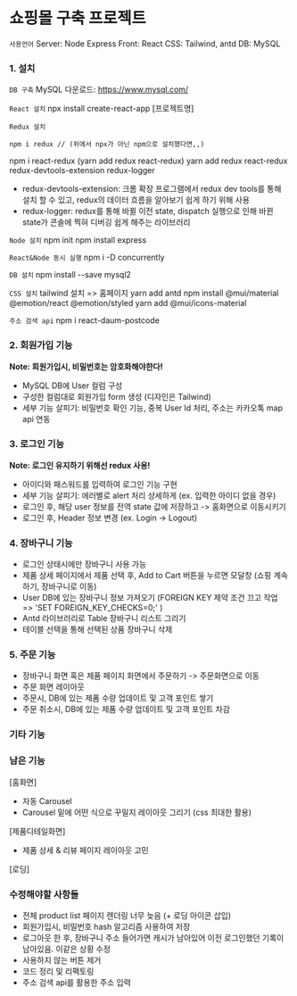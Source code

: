 # 쇼핑몰 구축 프로젝트

`사용언어`
Server: Node Express
Front: React
CSS: Tailwind, antd
DB: MySQL

### 1. 설치

`DB 구축`
MySQL 다운로드: https://www.mysql.com/ 

`React 설치`
npx install create-react-app [프로젝트명]

`Redux 설치`
```
npm i redux // (위에서 npx가 아닌 npm으로 설치했다면,,)
```
npm i react-redux (yarn add redux react-redux)
yarn add redux react-redux redux-devtools-extension redux-logger
* redux-devtools-extension: 크롬 확장 프로그램에서 redux dev tools를 통해 설치 할 수 있고, redux의 데이터 흐름을 알아보기 쉽게 하기 위해 사용
* redux-logger: redux를 통해 바뀔 이전 state, dispatch 실행으로 인해 바뀐 state가 콘솔에 찍혀 디버깅 쉽게 해주는 라이브러리

`Node 설치`
npm init
npm install express

`React&Node 동시 실행`
npm i -D concurrently

`DB 설치`
npm install --save mysql2

`CSS 설치`
tailwind 설치 => 홈페이지
yarn add antd
npm install @mui/material @emotion/react @emotion/styled
yarn add @mui/icons-material

`주소 검색 api`
npm i react-daum-postcode

<!-- `React Table 설치`  
npm install react-table --save -->

### 2. 회원가입 기능 
**Note: 회원가입시, 비밀번호는 암호화해야한다!**
- MySQL DB에 User 컬럼 구성
- 구성한 컬럼대로 회원가입 form 생성 (디자인은 Tailwind)
- 세부 기능 살피기: 비밀번호 확인 기능, 중복 User Id 처리, 주소는 카카오톡 map api 연동

### 3. 로그인 기능
**Note: 로그인 유지하기 위해선 redux 사용!**
- 아이디와 패스워드를 입력하여 로그인 기능 구현
- 세부 기능 살피기: 에러별로 alert 처리 상세하게 (ex. 입력한 아이디 없을 경우)
- 로그인 후, 해당 user 정보를 전역 state 값에 저장하고 -> 홈화면으로 이동시키기
- 로그인 후, Header 정보 변경 (ex. Login -> Logout)

### 4. 장바구니 기능
- 로그인 상태시에만 장바구니 사용 가능
- 제품 상세 페이지에서 제품 선택 후, Add to Cart 버튼을 누르면 모달창 (쇼핑 계속하기, 장바구니로 이동)
- User DB에 있는 장바구니 정보 가져오기 (FOREIGN KEY 제약 조건 끄고 작업 => 'SET FOREIGN_KEY_CHECKS=0;' )
- Antd 라이브러리로 Table 장바구니 리스트 그리기
- 테이블 선택을 통해 선택된 상품 장바구니 삭제

### 5. 주문 기능
- 장바구니 화면 혹은 제품 페이지 화면에서 주문하기 -> 주문화면으로 이동
- 주문 화면 레이아웃
- 주문시, DB에 있는 제품 수량 업데이트 및 고객 포인트 쌓기
- 주문 취소시, DB에 있는 제품 수량 업데이트 및 고객 포인트 차감

### 기타 기능

### 남은 기능
[홈화면]
- 자동 Carousel
- Carousel 밑에 어떤 식으로 꾸밀지 레이아웃 그리기 (css 최대한 활용)

[제품디테일화면]
- 제품 상세 & 리뷰 페이지 레이아웃 고민

[로딩]

### 수정해야할 사항들
- 전체 product list 페이지 렌더링 너무 늦음 (+ 로딩 아이콘 삽입)
- 회원가입시, 비밀번호 hash 알고리즘 사용하여 저장
- 로그아웃 한 후, 장바구니 주소 들어가면 캐시가 남아있어 이전 로그인했던 기록이 남아있음. 이같은 상황 수정
- 사용하지 않는 버튼 제거
- 코드 정리 및 리팩토링
- 주소 검색 api를 활용한 주소 입력
